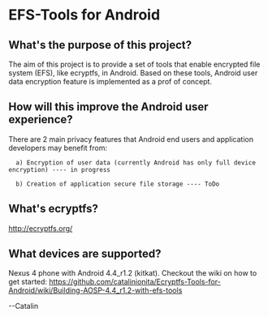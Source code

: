 EFS-Tools for Android
==========================

What's the purpose of this project?
---
The aim of this project is to provide a set of tools that enable encrypted file system (EFS), like ecryptfs, in Android. Based on these tools, Android user data encryption feature is implemented as a prof of concept.

How will this improve the Android user experience? 
---
There are 2 main privacy features that Android end users and application developers may benefit from:

      a) Encryption of user data (currently Android has only full device encryption) ---- in progress

      b) Creation of application secure file storage ---- ToDo

What's ecryptfs?
---
http://ecryptfs.org/

What devices are supported?
---
Nexus 4 phone with Android 4.4_r1.2 (kitkat).
Checkout the wiki on how to get started: https://github.com/catalinionita/Ecryptfs-Tools-for-Android/wiki/Building-AOSP-4.4_r1.2-with-efs-tools


--Catalin

